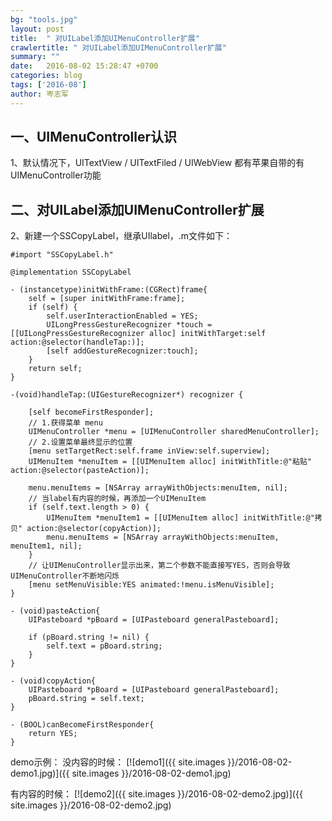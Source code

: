 ```yaml
---
bg: "tools.jpg"
layout: post
title:  " 对UILabel添加UIMenuController扩展"
crawlertitle: " 对UILabel添加UIMenuController扩展"
summary: ""
date:   2016-08-02 15:28:47 +0700
categories: blog
tags: ['2016-08']
author: 岑志军
---
```

## 一、UIMenuController认识 
1、默认情况下，UITextView / UITextFiled / UIWebView 都有苹果自带的有UIMenuController功能
## 二、对UILabel添加UIMenuController扩展
2、新建一个SSCopyLabel，继承UIlabel，.m文件如下：


```
#import "SSCopyLabel.h"

@implementation SSCopyLabel

- (instancetype)initWithFrame:(CGRect)frame{
    self = [super initWithFrame:frame];
    if (self) {
        self.userInteractionEnabled = YES;
        UILongPressGestureRecognizer *touch = [[UILongPressGestureRecognizer alloc] initWithTarget:self action:@selector(handleTap:)];
        [self addGestureRecognizer:touch];
    }
    return self;
}

-(void)handleTap:(UIGestureRecognizer*) recognizer {

    [self becomeFirstResponder];
    // 1.获得菜单 menu
    UIMenuController *menu = [UIMenuController sharedMenuController];
    // 2.设置菜单最终显示的位置
    [menu setTargetRect:self.frame inView:self.superview];
    UIMenuItem *menuItem = [[UIMenuItem alloc] initWithTitle:@"粘贴" action:@selector(pasteAction)];

    menu.menuItems = [NSArray arrayWithObjects:menuItem, nil];
    // 当label有内容的时候，再添加一个UIMenuItem
    if (self.text.length > 0) {
        UIMenuItem *menuItem1 = [[UIMenuItem alloc] initWithTitle:@"拷贝" action:@selector(copyAction)];
        menu.menuItems = [NSArray arrayWithObjects:menuItem, menuItem1, nil];
    }
    // 让UIMenuController显示出来，第二个参数不能直接写YES，否则会导致UIMenuController不断地闪烁
    [menu setMenuVisible:YES animated:!menu.isMenuVisible];
}

- (void)pasteAction{
    UIPasteboard *pBoard = [UIPasteboard generalPasteboard];

    if (pBoard.string != nil) {
        self.text = pBoard.string;
    }
}

- (void)copyAction{
    UIPasteboard *pBoard = [UIPasteboard generalPasteboard];
    pBoard.string = self.text;
}

- (BOOL)canBecomeFirstResponder{
    return YES;
}
```
demo示例： 
没内容的时候：
[![demo1]({{ site.images }}/2016-08-02-demo1.jpg)]({{ site.images }}/2016-08-02-demo1.jpg)

有内容的时候： 
[![demo2]({{ site.images }}/2016-08-02-demo2.jpg)]({{ site.images }}/2016-08-02-demo2.jpg)

